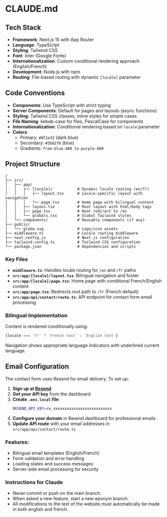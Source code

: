 # CLAUDE.md

## Tech Stack

- **Framework**: Next.js 15 with App Router
- **Language**: TypeScript
- **Styling**: Tailwind CSS
- **Font**: Inter (Google Fonts)
- **Internationalization**: Custom conditional rendering approach (English/French)
- **Development**: Node.js with npm
- **Routing**: File-based routing with dynamic `[locale]` parameter

## Code Conventions

- **Components**: Use TypeScript with strict typing
- **Server Components**: Default for pages and layouts (async functions)
- **Styling**: Tailwind CSS classes, inline styles for simple cases
- **File Naming**: kebab-case for files, PascalCase for components
- **Internationalization**: Conditional rendering based on `locale` parameter
- **Colors**: 
  - Primary: `#0f1e32` (dark blue)
  - Secondary: `#3b82f6` (blue)
  - Gradients: `from-blue-400 to-purple-600`

## Project Structure

```
/
├── src/
│   ├── app/
│   │   ├── [locale]/           # Dynamic locale routing (en/fr)
│   │   │   ├── layout.tsx      # Locale-specific layout with navigation
│   │   │   └── page.tsx        # Home page with bilingual content
│   │   ├── layout.tsx          # Root layout with html/body tags
│   │   ├── page.tsx            # Root redirect to /en
│   │   └── globals.css         # Global Tailwind styles
│   └── components/             # Reusable components (if any)
├── public/
│   └── globe.svg               # Logo/icon assets
├── middleware.ts               # Locale routing middleware
├── next.config.js              # Next.js configuration
├── tailwind.config.ts          # Tailwind CSS configuration
└── package.json                # Dependencies and scripts
```

### Key Files

- **`middleware.ts`**: Handles locale routing for `/en` and `/fr` paths
- **`src/app/[locale]/layout.tsx`**: Bilingual navigation and footer
- **`src/app/[locale]/page.tsx`**: Home page with conditional French/English content
- **`src/app/page.tsx`**: Redirects root path to `/fr` (French default)
- **`src/app/api/contact/route.ts`**: API endpoint for contact form email processing

### Bilingual Implementation

Content is rendered conditionally using:
```typescript
{locale === 'fr' ? 'French text' : 'English text'}
```

Navigation shows appropriate language indicators with underlined current language.

## Email Configuration

The contact form uses Resend for email delivery. To set up:

1. **Sign up at [Resend](https://resend.com)**
2. **Get your API key** from the dashboard
3. **Create `.env.local` file**:
   ```bash
   RESEND_API_KEY=re_xxxxxxxxxxxxxxxxxxxxxxxxxx
   ```
4. **Configure your domain** in Resend dashboard for professional emails
5. **Update API route** with your email addresses in `src/app/api/contact/route.ts`

### Features:
- Bilingual email templates (English/French)
- Form validation and error handling
- Loading states and success messages
- Server-side email processing for security

### Instructions for Claude
- Never commit or push on the main branch.
- When asked a new feature, start a new eponym branch.
- All modifications to the text of the website must automatically be made in both english and french.